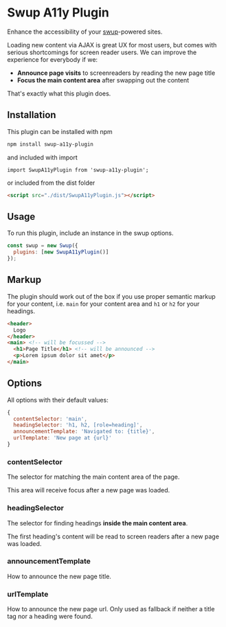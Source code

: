 # Swup A11y Plugin

Enhance the accessibility of your [swup](https://github.com/swup/swup)-powered
sites.

Loading new content via AJAX is great UX for most users, but comes with serious
shortcomings for screen reader users. We can improve the experience for
everybody if we:

- **Announce page visits** to screenreaders by reading the new page title
- **Focus the main content area** after swapping out the content

That's exactly what this plugin does.

## Installation

This plugin can be installed with npm

```bash
npm install swup-a11y-plugin
```

and included with import

```shell
import SwupA11yPlugin from 'swup-a11y-plugin';
```

or included from the dist folder

```html
<script src="./dist/SwupA11yPlugin.js"></script>
```

## Usage

To run this plugin, include an instance in the swup options.

```javascript
const swup = new Swup({
  plugins: [new SwupA11yPlugin()]
});
```

## Markup

The plugin should work out of the box if you use proper semantic markup for your
content, i.e. `main` for your content area and `h1` or `h2` for your headings.

```html
<header>
  Logo
</header>
<main> <!-- will be focussed -->
  <h1>Page Title</h1> <!-- will be announced -->
  <p>Lorem ipsum dolor sit amet</p>
</main>
```

## Options

All options with their default values:

```javascript
{
  contentSelector: 'main',
  headingSelector: 'h1, h2, [role=heading]',
  announcementTemplate: 'Navigated to: {title}',
  urlTemplate: 'New page at {url}'
}
```

### contentSelector

The selector for matching the main content area of the page.

This area will receive focus after a new page was loaded.

### headingSelector

The selector for finding headings **inside the main content area**.

The first heading's content will be read to screen readers after a new page was
loaded.

### announcementTemplate

How to announce the new page title.

### urlTemplate

How to announce the new page url. Only used as fallback if neither a title tag
nor a heading were found.

